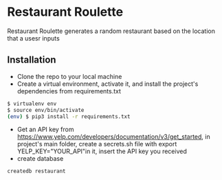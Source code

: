 # Restaurant Roulette 

Restaurant Roulette generates a random restaurant based on the location that a usesr inputs 

## Installation 

* Clone the repo to your local machine 
* Create a virtual environment, activate it, and install the project's dependencies from requirements.txt 

```bash
$ virtualenv env
$ source env/bin/activate
(env) $ pip3 install -r requirements.txt
```

* Get an API key from https://www.yelp.com/developers/documentation/v3/get_started, 
in project's main folder, create a secrets.sh file with export YELP_KEY="YOUR_API"in it, insert the API key you received 
* create database 

```bash
createdb restaurant
```


